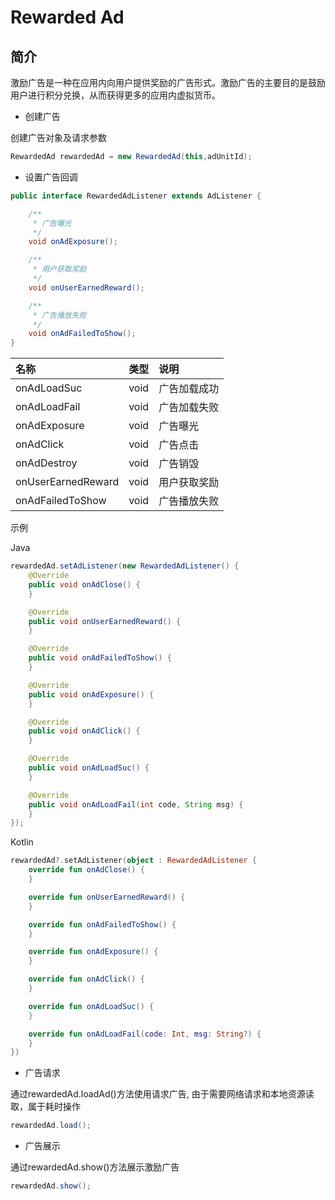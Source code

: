 # Rewarded Ad 

## 简介

激励广告是一种在应用内向用户提供奖励的广告形式。激励广告的主要目的是鼓励用户进行积分兑换，从而获得更多的应用内虚拟货币。

* 创建广告

创建广告对象及请求参数

```java
RewardedAd rewardedAd = new RewardedAd(this,adUnitId);
```

* 设置广告回调

```java
public interface RewardedAdListener extends AdListener {

    /**
     * 广告曝光
     */
    void onAdExposure();  

    /**
     * 用户获取奖励
     */
    void onUserEarnedReward();

    /**
     * 广告播放失败
     */
    void onAdFailedToShow();
}
```

| 名称           | 类型    | 说明      |
|:-------------|:------|:--------|
| onAdLoadSuc  | void  | 广告加载成功  |
| onAdLoadFail | void  | 广告加载失败  |
| onAdExposure | void  | 广告曝光    |
| onAdClick    | void  | 广告点击    |
| onAdDestroy  | void  | 广告销毁    |
| onUserEarnedReward | void | 用户获取奖励 |
| onAdFailedToShow | void | 广告播放失败 |

示例

Java
```java
rewardedAd.setAdListener(new RewardedAdListener() {
    @Override
    public void onAdClose() {
    }

    @Override
    public void onUserEarnedReward() {
    }

    @Override
    public void onAdFailedToShow() {
    }

    @Override
    public void onAdExposure() {
    }

    @Override
    public void onAdClick() {
    }

    @Override
    public void onAdLoadSuc() {
    }

    @Override
    public void onAdLoadFail(int code, String msg) {
    }
});
```

Kotlin
```kotlin
rewardedAd?.setAdListener(object : RewardedAdListener {
    override fun onAdClose() {
    }

    override fun onUserEarnedReward() {
    }

    override fun onAdFailedToShow() {
    }

    override fun onAdExposure() {
    }

    override fun onAdClick() {
    }

    override fun onAdLoadSuc() {
    }

    override fun onAdLoadFail(code: Int, msg: String?) {
    }
})
```

* 广告请求

通过rewardedAd.loadAd()方法使用请求广告, 由于需要网络请求和本地资源读取，属于耗时操作

```java
rewardedAd.load();
```

* 广告展示

通过rewardedAd.show()方法展示激励广告

```java
rewardedAd.show();
```


  




